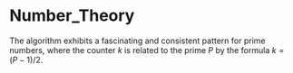 # Number_Theory
The algorithm exhibits a fascinating and consistent pattern for prime numbers, where the counter $k$ is related to the prime $P$ by the formula $k = (P-1)/2$.

